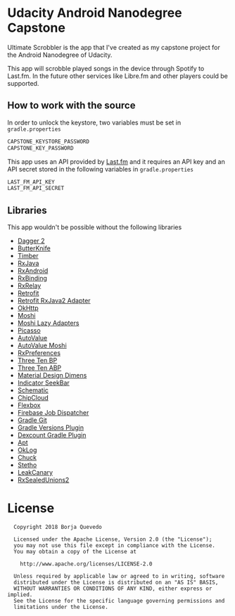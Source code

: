 Udacity Android Nanodegree Capstone
====================================

Ultimate Scrobbler is the app that I've created as my capstone project for the Android Nanodegree of Udacity.

This app will scrobble played songs in the device through Spotify to Last.fm. In the future other services like Libre.fm and other players could be supported.

## How to work with the source

In order to unlock the keystore, two variables must be set in `gradle.properties`
```gradle
CAPSTONE_KEYSTORE_PASSWORD
CAPSTONE_KEY_PASSWORD
```

This app uses an API provided by [Last.fm](http://www.last.fm) and it requires an API key and an API secret stored in the following variables in `gradle.properties`
```gradle
LAST_FM_API_KEY
LAST_FM_API_SECRET
```

## Libraries
This app wouldn't be possible without the following libraries

* [Dagger 2](http://google.github.io/dagger/)
* [ButterKnife](http://jakewharton.github.io/butterknife/)
* [Timber](https://github.com/JakeWharton/timber)
* [RxJava](https://github.com/ReactiveX/RxJava)
* [RxAndroid](https://github.com/ReactiveX/RxAndroid)
* [RxBinding](https://github.com/JakeWharton/RxBinding)
* [RxRelay](https://github.com/JakeWharton/RxRelay)
* [Retrofit](http://square.github.io/retrofit/)
* [Retrofit RxJava2 Adapter](https://github.com/JakeWharton/retrofit2-rxjava2-adapter)
* [OkHttp](http://square.github.io/okhttp/)
* [Moshi](https://github.com/square/moshi)
* [Moshi Lazy Adapters](https://github.com/serj-lotutovici/moshi-lazy-adapters)
* [Picasso](http://square.github.io/picasso/)
* [AutoValue](https://github.com/google/auto/tree/master/value)
* [AutoValue Moshi](https://github.com/rharter/auto-value-moshi)
* [RxPreferences](https://github.com/f2prateek/rx-preferences)
* [Three Ten BP](https://github.com/ThreeTen/threetenbp)
* [Three Ten ABP](https://github.com/JakeWharton/ThreeTenABP)
* [Material Design Dimens](https://github.com/DmitryMalkovich/material-design-dimens)
* [Indicator SeekBar](https://github.com/warkiz/IndicatorSeekBar)
* [Schematic](https://github.com/SimonVT/schematic)
* [ChipCloud](https://github.com/fiskurgit/ChipCloud)
* [Flexbox](https://github.com/google/flexbox-layout)
* [Firebase Job Dispatcher](https://github.com/firebase/firebase-jobdispatcher-android)
* [Gradle Git](https://github.com/ajoberstar/gradle-git)
* [Gradle Versions Plugin](https://github.com/ben-manes/gradle-versions-plugin)
* [Dexcount Gradle Plugin](https://github.com/KeepSafe/dexcount-gradle-plugin)
* [Apt](https://github.com/tbroyer/gradle-apt-plugin)
* [OkLog](https://github.com/simonpercic/OkLog)
* [Chuck](https://github.com/jgilfelt/chuck)
* [Stetho](http://facebook.github.io/stetho/)
* [LeakCanary](https://github.com/square/leakcanary)
* [RxSealedUnions2](https://github.com/pakoito/RxSealedUnions2)

License
=======
```
  Copyright 2018 Borja Quevedo
  
  Licensed under the Apache License, Version 2.0 (the "License");
  you may not use this file except in compliance with the License.
  You may obtain a copy of the License at
  
    http://www.apache.org/licenses/LICENSE-2.0
    
  Unless required by applicable law or agreed to in writing, software
  distributed under the License is distributed on an "AS IS" BASIS,
  WITHOUT WARRANTIES OR CONDITIONS OF ANY KIND, either express or implied.
  See the License for the specific language governing permissions and
  limitations under the License.
```
